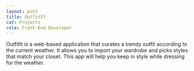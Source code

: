 ```yaml
---
layout: post
title: OutfitIt
cat: Projects
role: Front-End Developer
---
```


OutfitIt is a web-based application that curates a trendy outfit according to the current weather. It allows you to import your wardrobe and picks styles that match your closet. This app will help you keep in style while dressing for the weather.

